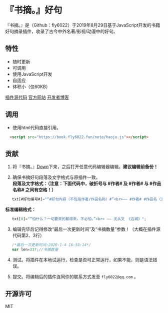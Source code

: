 # 『书摘。』好句

『书摘。』是（Github：fly6022）于2019年8月29日基于JavaScript开发的书籍好句摘录插件，收录了古今中外名著/影视/动漫中的好句。

## 特性

- 随时更新
- 可调用
- 使用JavaScript开发
- 自适应
- 体积小（仅60KB）

[插件源代码](https://book.fly6022.fun/note/haoju.js)
[官方网站](https://book.fly6022.fun/)
[开发者博客](https://fly6022.fun/)

## 调用

- 使用html代码直接引用。

```html
  <script src="https://book.fly6022.fun/note/haoju.js"></script>
```

## 贡献

1. 将『书摘。』[Down](https://book.fly6022.fun/note/haoju.js)下来，之后打开任意代码编辑器编辑。**建议编辑前备份！**

2. 确保书摘好句段落及文字格式与原插件一致。<br>**段落及文字格式：（注意：下面代码中，破折号与 #作者# 及 #作者# 与 #作品名称# 之间有空格！）**
```javascript
   txt[#好句编号#]="“#好句内容（不包括作者/作品名称）#”<br>—— #作者# #作品名（注意加书名号）#";
```
**标准编辑格式：**
```javascript
   txt[0]="“怕什么？一切要来的都得来，不必怕。”<br> —— 沈从文 《边城》";
```

3. 编辑完毕后记得修改“最后一次更新时间”及“书摘数量”参数！（大概在插件源代码第2、3行）<br>
```javascript
   /*最后一次更新时间:2020-1-4 16:58:14*/
   var len=337;//书摘数量
```
4. 测试。将插件在本地试运行，检查是否可正常运行，如果不能，则是语法错误。

5. 提交。将编辑后的插件连同你的联系方式发至 `fly6022@qq.com` 。

## 开源许可

MIT

